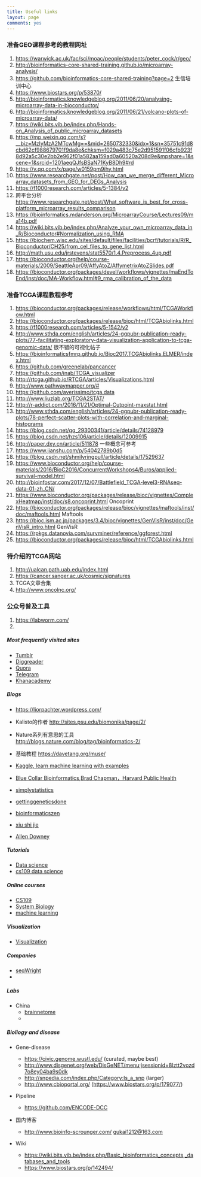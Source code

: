 ```yaml
---
title: Useful links
layout: page
comments: yes
---
```


### 准备GEO课程参考的教程网址

1. <https://warwick.ac.uk/fac/sci/moac/people/students/peter_cock/r/geo/>
2. <http://bioinformatics-core-shared-training.github.io/microarray-analysis/>
3. <https://github.com/bioinformatics-core-shared-training?page=2> 生信培训中心
4. <https://www.biostars.org/p/53870/>
5. <http://bioinformatics.knowledgeblog.org/2011/06/20/analysing-microarray-data-in-bioconductor/>
6. <http://bioinformatics.knowledgeblog.org/2011/06/21/volcano-plots-of-microarray-data/>
7. <https://wiki.bits.vib.be/index.php/Hands-on_Analysis_of_public_microarray_datasets>
8. <https://mp.weixin.qq.com/s?__biz=MzIyMzA2MTcwMg==&mid=2650732330&idx=1&sn=35751c91d8cbd62cf988679701f9da8e&chksm=f029a483c75e2d951591f06cfb923f8d92a5c30e2bb2e962f01a582aa159ad0a60520a208d9e&mpshare=1&scene=1&srcid=1201aeqQJfsBSaN71KyB8Dh9#rd>
9. <https://v.qq.com/x/page/w0159pm9ihy.html>
10. <https://www.researchgate.net/post/How_can_we_merge_different_Microarray_datasets_from_GEO_for_DEGs_Analysis>
11. <https://f1000research.com/articles/5-1384/v2>
12. 跨平台分析 <https://www.researchgate.net/post/What_software_is_best_for_cross-platform_microarray_results_comparison>
13. <https://bioinformatics.mdanderson.org/MicroarrayCourse/Lectures09/ma14b.pdf>
14. <https://wiki.bits.vib.be/index.php/Analyze_your_own_microarray_data_in_R/Bioconductor#Normalization_using_RMA>
15. <https://biochem.wisc.edu/sites/default/files/facilities/bcrf/tutorials/R/R_Bioconductor/CH25/from_cel_files_to_gene_list.html>
16. <http://math.usu.edu/jrstevens/stat5570/1.4.Preprocess_4up.pdf>
17. <https://bioconductor.org/help/course-materials/2009/SeattleApr09/AffyAtoZ/AffymetrixAtoZSlides.pdf>
18. <https://bioconductor.org/packages/devel/workflows/vignettes/maEndToEnd/inst/doc/MA-Workflow.html#9_rma_calibration_of_the_data>


### 准备TCGA课程教程参考

1. <https://bioconductor.org/packages/release/workflows/html/TCGAWorkflow.html>
2. <https://bioconductor.org/packages/release/bioc/html/TCGAbiolinks.html>
3. <https://f1000research.com/articles/5-1542/v2>
4. <http://www.sthda.com/english/articles/24-ggpubr-publication-ready-plots/77-facilitating-exploratory-data-visualization-application-to-tcga-genomic-data/> 很不错的可视化帖子
5. <https://bioinformaticsfmrp.github.io/Bioc2017.TCGAbiolinks.ELMER/index.html>
6. <https://github.com/greenelab/pancancer>
7. <https://github.com/inab/TCGA_visualizer>
8. <http://rtcga.github.io/RTCGA/articles/Visualizations.html>
9. <http://www.pathwaymapper.org/#>
10. <https://github.com/averissimo/tcga.data>
11. <http://www.liuzlab.org/TCGA2STAT/>
12. <http://r-addict.com/2016/11/21/Optimal-Cutpoint-maxstat.html>
13. <http://www.sthda.com/english/articles/24-ggpubr-publication-ready-plots/78-perfect-scatter-plots-with-correlation-and-marginal-histograms>
14. <https://blog.csdn.net/qq_29300341/article/details/74128979>
15. <https://blog.csdn.net/hzs106/article/details/12009915>
17. <http://paper.dxy.cn/article/511878> 一些概念可参考
16. <https://www.jianshu.com/p/54042789b0d5>
17. <https://blog.csdn.net/shmilyringpull/article/details/17529637>
18. <https://www.bioconductor.org/help/course-materials/2016/BioC2016/ConcurrentWorkshops4/Buros/applied-survival-model.html>
19. <http://bioinfostar.com/2017/12/07/Battlefield_TCGA-level3-RNAseq-data-01-zh_CN/>
20. <https://www.bioconductor.org/packages/release/bioc/vignettes/ComplexHeatmap/inst/doc/s8.oncoprint.html> Oncoprint
21. <https://bioconductor.org/packages/release/bioc/vignettes/maftools/inst/doc/maftools.html> Maftools
22. <https://bioc.ism.ac.jp/packages/3.4/bioc/vignettes/GenVisR/inst/doc/GenVisR_intro.html> GenVisR
23. <https://rpkgs.datanovia.com/survminer/reference/ggforest.html>
23. <https://bioconductor.org/packages/release/bioc/html/TCGAbiolinks.html>


### 待介绍的TCGA网站

1. <http://ualcan.path.uab.edu/index.html>
2. <https://cancer.sanger.ac.uk/cosmic/signatures>
2. TCGA文章合集
3. <http://www.oncolnc.org/>

### 公众号普及工具

1. <https://labworm.com/>
2. 

##### Most frequently visited sites
* [Tumblr](http://www.tumblr.com/dashboard)
* [Diggreader](http://digg.com/reader)
* [Quora](www.quora.com/)
* [Telegram](https://telegram.org/)
* [Khanacademy](https://www.khanacademy.org/profile/ChenTong/)

##### Blogs

* <https://liorpachter.wordpress.com/>
* Kalisto的作者 <http://sites.psu.edu/biomonika/page/2/>
* Nature系列有意思的工具 <http://blogs.nature.com/blog/tag/bioinformatics-2/>
* 基础教程 <https://davetang.org/muse/>

* [Kaggle, learn machine learning with examples](http://blog.kaggle.com/)
* [Blue Collar Bioinformatics,Brad Chapman，Harvard Public Health](http://bcbio.wordpress.com/)
* [simplystatistics](http://simplystatistics.org/)
* [gettinggeneticsdone](http://gettinggeneticsdone.blogspot.com/)
* [bioinformaticszen](http://www.bioinformaticszen.com/)
* [xiu shi jie](http://pgfe.umassmed.edu/ou)
* [Allen Downey](https://sites.google.com/site/allendowney/)

##### Tutorials

* [Data science](http://cm.dce.harvard.edu/2014/01/14328/publicationListing.shtml)
* [cs109 data science](http://cs109.org/)

##### Online courses

* [CS109](http://cs109.org/readings.php)
* [System Biology](http://ocw.mit.edu/courses/biology/7-342-systems-biology-stochastic-processes-and-biological-robustness-fall-2008/index.html)
* [machine learning](http://www.dcs.gla.ac.uk/~girolami/Machine_Learning_Module_2006/)

##### Visualization
* [Visualization](http://www-958.ibm.com/software/data/cognos/manyeyes/page/Visualization_Options.html)

##### Companies
* [seqWright](http://www.seqwright.com/)
*

##### Labs
* China
  * [brainnetome](http://www.brainnetome.org/en/)
  *

##### Bioliogy and disease

* Gene-disease
	
	* https://civic.genome.wustl.edu/ (curated, maybe best)
	* http://www.disgenet.org/web/DisGeNET/menu;jsessionid=8lztt2vozd7o8ey04ba9s0dk
	* http://snpedia.com/index.php/Category:Is_a_snp (larger)
	* http://www.cbioportal.org/ (https://www.biostars.org/p/179077/)

* Pipeline
	* https://github.com/ENCODE-DCC

* 国内博客

  * <http://www.bioinfo-scrounger.com/>  <gukai1212@163.com>

* Wiki
  * <https://wiki.bits.vib.be/index.php/Basic_bioinformatics_concepts,_databases_and_tools>
  * <https://www.biostars.org/p/142494/>
